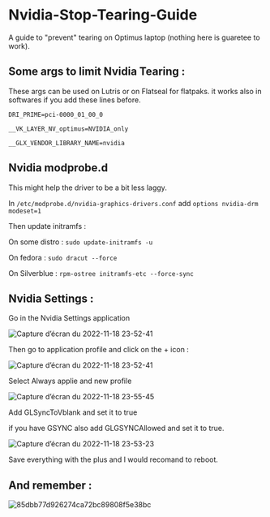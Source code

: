 # Nvidia-Stop-Tearing-Guide

A guide to "prevent" tearing on Optimus laptop (nothing here is guaretee to work).

## Some args to limit Nvidia Tearing :

These args can be used on Lutris or on Flatseal for flatpaks. it works also in softwares if you add these lines before.

`DRI_PRIME=pci-0000_01_00_0` 

`__VK_LAYER_NV_optimus=NVIDIA_only`

`__GLX_VENDOR_LIBRARY_NAME=nvidia`

## Nvidia modprobe.d

This might help the driver to be a bit less laggy.

In `/etc/modprobe.d/nvidia-graphics-drivers.conf` add `options nvidia-drm modeset=1`

Then update initramfs :

On some distro : `sudo update-initramfs -u`

On fedora : `sudo dracut --force`

On Silverblue : `rpm-ostree initramfs-etc --force-sync`

## Nvidia Settings :

Go in the Nvidia Settings application

![Capture d’écran du 2022-11-18 23-52-41](https://user-images.githubusercontent.com/52078885/202816433-76da1bf0-676e-443b-810a-e8c0e797e66b.png)

Then go to application profile and click on the + icon :

![Capture d’écran du 2022-11-18 23-52-41](https://user-images.githubusercontent.com/52078885/202816535-3c509d5c-a5a5-4389-85ad-c1cda1ef0201.png)

Select Always applie and new profile

![Capture d’écran du 2022-11-18 23-55-45](https://user-images.githubusercontent.com/52078885/202816689-eefab630-a38b-41ac-a02c-8ceab6acc14d.png)

Add GLSyncToVblank and set it to true

if you have GSYNC also add GLGSYNCAllowed and set it to true.

![Capture d’écran du 2022-11-18 23-53-23](https://user-images.githubusercontent.com/52078885/202816820-09b5edb9-2a3d-4346-a239-9e602543f587.png)

Save everything with the plus and I would recomand to reboot.



 ## And remember :
![85dbb77d926274ca72bc89808f5e38bc](https://user-images.githubusercontent.com/52078885/192109754-be64dfa5-d868-4dce-aadb-ff71b7301289.jpg)

